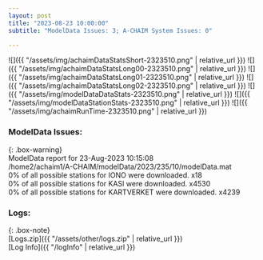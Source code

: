 ```yaml
---
layout: post
title: "2023-08-23 10:00:00"
subtitle: "ModelData Issues: 3; A-CHAIM System Issues: 0"

---
```


![]({{ "/assets/img/achaimDataStatsShort-2323510.png" | relative_url }})
![]({{ "/assets/img/achaimDataStatsLong00-2323510.png" | relative_url }})
![]({{ "/assets/img/achaimDataStatsLong01-2323510.png" | relative_url }})
![]({{ "/assets/img/achaimDataStatsLong02-2323510.png" | relative_url }})
![]({{ "/assets/img/modelDataDataStats-2323510.png" | relative_url }})
![]({{ "/assets/img/modelDataStationStats-2323510.png" | relative_url }})
![]({{ "/assets/img/achaimRunTime-2323510.png" | relative_url }})


### ModelData Issues:  
  
{: .box-warning}  
 ModelData report for 23-Aug-2023 10:15:08   
 /home2/achaim1/A-CHAIM/modelData/2023/235/10/modelData.mat   
 0% of all possible stations for IONO were downloaded. x18   
 0% of all possible stations for KASI were downloaded. x4530   
 0% of all possible stations for KARTVERKET were downloaded. x4239   
  


### Logs:  
  
{: .box-note}  
[Logs.zip]({{ "/assets/other/logs.zip" | relative_url }})  
[Log Info]({{ "/logInfo" | relative_url }})  
